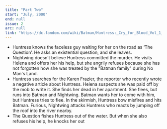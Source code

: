 ```yaml
---
title: "Part Two"
start: "July, 2000"
end: null
issue: 2
arc: null
link: "https://dc.fandom.com/wiki/Batman/Huntress:_Cry_for_Blood_Vol_1_2"
---
```


- Huntress knows the faceless guy waiting for her on the road as ‘The Question’. He asks an existential question, and she leaves. 
- Nightwing doesn’t believe Huntress committed the murder. He visits Helena and offers her his help, but she angrily refuses because she has not forgotten how she was treated by the "Batman family" during No Man's Land.
- Huntress searches for the Karen Frazier, the reporter who recently wrote a negative article about Huntress. Helena suspects she was paid off by the mob to write it. She finds her dead in her apartment.
She flees, but runs into Batman and Nightwing. Batman wants her to come with him, but Huntress tries to flee. In the skirmish, Huntress bow misfires and hits Batman. Furious, Nightwing attacks Huntress who reacts by jumping off the roof into the river nearby.
- The Question fishes Huntress out of the water. But when she also refuses his help, he knocks her out
